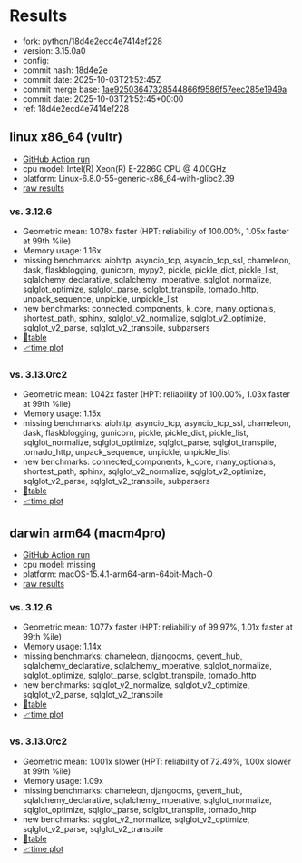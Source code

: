# Results

- fork: python/18d4e2ecd4e7414ef228
- version: 3.15.0a0
- config: 
- commit hash: [18d4e2e](https://github.com/python/cpython/commit/18d4e2e)
- commit date: 2025-10-03T21:52:45Z
- commit merge base: [1ae92503647328544866f9586f57eec285e1949a](https://github.com/python/cpython/commit/1ae92503647328544866f9586f57eec285e1949a)
- commit date: 2025-10-03T21:52:45+00:00
- ref: 18d4e2ecd4e7414ef228

## linux x86_64 (vultr)

- [GitHub Action run](https://github.com/facebookexperimental/free-threading-benchmarking/actions/runs/18236829247)
- cpu model: Intel(R) Xeon(R) E-2286G CPU @ 4.00GHz
- platform: Linux-6.8.0-55-generic-x86_64-with-glibc2.39
- [raw results](bm-20251003-vultr-x86_64-python-18d4e2ecd4e7414ef228-3.15.0a0-18d4e2e.json)

### vs. 3.12.6

- Geometric mean: 1.078x faster (HPT: reliability of 100.00%, 1.05x faster at 99th %ile)
- Memory usage: 1.16x
- missing benchmarks: aiohttp, asyncio_tcp, asyncio_tcp_ssl, chameleon, dask, flaskblogging, gunicorn, mypy2, pickle, pickle_dict, pickle_list, sqlalchemy_declarative, sqlalchemy_imperative, sqlglot_normalize, sqlglot_optimize, sqlglot_parse, sqlglot_transpile, tornado_http, unpack_sequence, unpickle, unpickle_list
- new benchmarks: connected_components, k_core, many_optionals, shortest_path, sphinx, sqlglot_v2_normalize, sqlglot_v2_optimize, sqlglot_v2_parse, sqlglot_v2_transpile, subparsers
- [📄table](bm-20251003-vultr-x86_64-python-18d4e2ecd4e7414ef228-3.15.0a0-18d4e2e-vs-3.12.6.md)
- [📈time plot](bm-20251003-vultr-x86_64-python-18d4e2ecd4e7414ef228-3.15.0a0-18d4e2e-vs-3.12.6.svg)

### vs. 3.13.0rc2

- Geometric mean: 1.042x faster (HPT: reliability of 100.00%, 1.03x faster at 99th %ile)
- Memory usage: 1.15x
- missing benchmarks: aiohttp, asyncio_tcp, asyncio_tcp_ssl, chameleon, dask, flaskblogging, gunicorn, pickle, pickle_dict, pickle_list, sqlglot_normalize, sqlglot_optimize, sqlglot_parse, sqlglot_transpile, tornado_http, unpack_sequence, unpickle, unpickle_list
- new benchmarks: connected_components, k_core, many_optionals, shortest_path, sphinx, sqlglot_v2_normalize, sqlglot_v2_optimize, sqlglot_v2_parse, sqlglot_v2_transpile, subparsers
- [📄table](bm-20251003-vultr-x86_64-python-18d4e2ecd4e7414ef228-3.15.0a0-18d4e2e-vs-3.13.0rc2.md)
- [📈time plot](bm-20251003-vultr-x86_64-python-18d4e2ecd4e7414ef228-3.15.0a0-18d4e2e-vs-3.13.0rc2.svg)

## darwin arm64 (macm4pro)

- [GitHub Action run](https://github.com/facebookexperimental/free-threading-benchmarking/actions/runs/18236829247)
- cpu model: missing
- platform: macOS-15.4.1-arm64-arm-64bit-Mach-O
- [raw results](bm-20251003-macm4pro-arm64-python-18d4e2ecd4e7414ef228-3.15.0a0-18d4e2e.json)

### vs. 3.12.6

- Geometric mean: 1.077x faster (HPT: reliability of 99.97%, 1.01x faster at 99th %ile)
- Memory usage: 1.14x
- missing benchmarks: chameleon, djangocms, gevent_hub, sqlalchemy_declarative, sqlalchemy_imperative, sqlglot_normalize, sqlglot_optimize, sqlglot_parse, sqlglot_transpile, tornado_http
- new benchmarks: sqlglot_v2_normalize, sqlglot_v2_optimize, sqlglot_v2_parse, sqlglot_v2_transpile
- [📄table](bm-20251003-macm4pro-arm64-python-18d4e2ecd4e7414ef228-3.15.0a0-18d4e2e-vs-3.12.6.md)
- [📈time plot](bm-20251003-macm4pro-arm64-python-18d4e2ecd4e7414ef228-3.15.0a0-18d4e2e-vs-3.12.6.svg)

### vs. 3.13.0rc2

- Geometric mean: 1.001x slower (HPT: reliability of 72.49%, 1.00x slower at 99th %ile)
- Memory usage: 1.09x
- missing benchmarks: chameleon, djangocms, gevent_hub, sqlalchemy_declarative, sqlalchemy_imperative, sqlglot_normalize, sqlglot_optimize, sqlglot_parse, sqlglot_transpile, tornado_http
- new benchmarks: sqlglot_v2_normalize, sqlglot_v2_optimize, sqlglot_v2_parse, sqlglot_v2_transpile
- [📄table](bm-20251003-macm4pro-arm64-python-18d4e2ecd4e7414ef228-3.15.0a0-18d4e2e-vs-3.13.0rc2.md)
- [📈time plot](bm-20251003-macm4pro-arm64-python-18d4e2ecd4e7414ef228-3.15.0a0-18d4e2e-vs-3.13.0rc2.svg)

